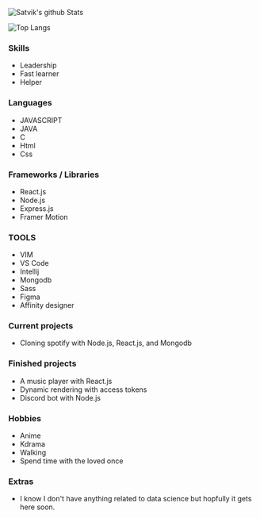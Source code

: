 
![Satvik's github Stats](http://github-readme-stats.vercel.app/api?username=satvik-1203&theme=tokyonight)

![Top Langs](http://github-readme-stats.vercel.app/api/top-langs/?username=satvik-1203&layout=compact&theme=tokyonight)



### Skills ###

- Leadership
- Fast learner
- Helper

### Languages ###

- JAVASCRIPT
- JAVA
- C
- Html
- Css


### Frameworks / Libraries ###

- React.js
- Node.js
- Express.js
- Framer Motion


### TOOLS ###

- VIM
- VS Code
- Intellij
- Mongodb
- Sass
- Figma
- Affinity designer 


### Current projects ###

- Cloning spotify with Node.js, React.js, and Mongodb


### Finished projects ###

- A music player with React.js
- Dynamic rendering with access tokens
- Discord bot with Node.js


### Hobbies ###

- Anime
- Kdrama
- Walking 
- Spend time with the loved once


### Extras ###

- I know I don't have anything related to data science but hopfully it gets here soon.








